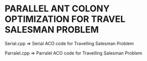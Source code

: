 # PARALLEL ANT COLONY OPTIMIZATION FOR TRAVEL SALESMAN PROBLEM

Serial.cpp => Serial ACO code for Travelling Salesman Problem

Parralel.cpp => Parralel ACO code for Travelling Salesman Problem
